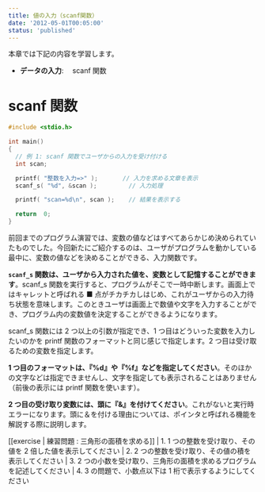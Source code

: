 ```yaml
---
title: 値の入力（scanf関数）
date: '2012-05-01T00:05:00'
status: 'published'
---
```


本章では下記の内容を学習します。

- **データの入力**:　 scanf 関数

# scanf 関数

```cpp
#include <stdio.h>

int main()
{
  // 例 1: scanf 関数でユーザからの入力を受け付ける
  int scan;

  printf( "整数を入力=>" );       // 入力を求める文章を表示
  scanf_s( "%d", &scan );         // 入力処理

  printf( "scan=%d\n", scan );    // 結果を表示する

  return  0;
}
```

前回までのプログラム演習では、変数の値などはすべてあらかじめ決められていたものでした。今回新たにご紹介するのは、ユーザがプログラムを動かしている最中に、変数の値などを決めることができる、入力関数です。

**`scanf_s` 関数は、ユーザから入力された値を、変数として記憶することができます**。scanf_s 関数を実行すると、プログラムがそこで一時中断します。画面上ではキャレットと呼ばれる ■ 点がチカチカしはじめ、これがユーザからの入力待ち状態を意味します。このときユーザは画面上で数値や文字を入力することができ、プログラム内の変数値を決定することができるようになります。

scanf_s 関数には 2 つ以上の引数が指定でき、1 つ目はどういった変数を入力したいのかを printf 関数のフォーマットと同じ感じで指定します。2 つ目は受け取るための変数を指定します。

**1 つ目のフォーマットは、『%d』や『%f』などを指定してください**。そのほかの文字などは指定できませんし、文字を指定しても表示されることはありません（前後の表示には printf 関数を使います）。

**2 つ目の受け取り変数には、頭に『&』を付けてください**。これがないと実行時エラーになります。頭に＆を付ける理由については、ポインタと呼ばれる機能を解説する際に説明します。

[[exercise | 練習問題 : 三角形の面積を求める]]
| 1. 1 つの整数を受け取り、その値を 2 倍した値を表示してください
| 2. 2 つの整数を受け取り、その値の積を表示してください
| 3. 2 つの小数を受け取り、三角形の面積を求めるプログラムを記述してください
| 4. 3 の問題で、小数点以下は 1 桁で表示するようにしてください
